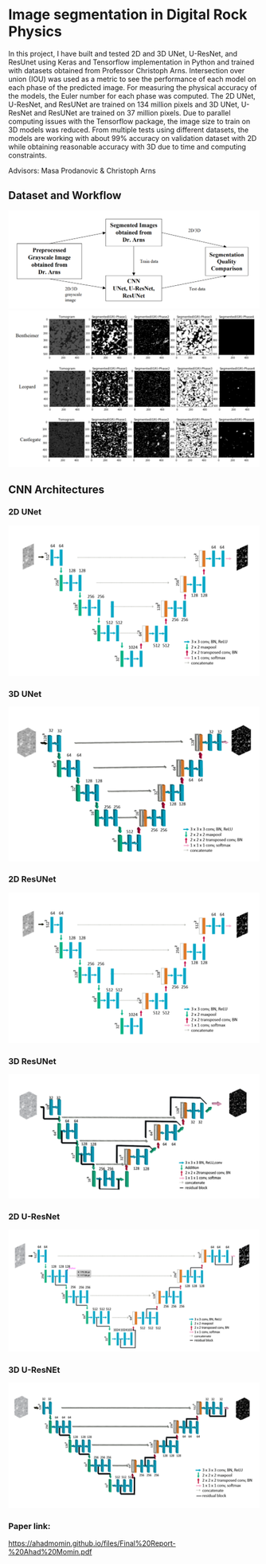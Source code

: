 # Image segmentation in Digital Rock Physics

In this project, I have built and tested 2D and 3D UNet, U-ResNet, and ResUnet using Keras and 
Tensorflow implementation in Python and trained with datasets obtained from Professor 
Christoph Arns. Intersection over union (IOU) was used as a metric to see the performance of 
each model on each phase of the predicted image. For measuring the physical accuracy of the 
models, the Euler number for each phase was computed. The 2D UNet, U-ResNet, and ResUNet
are trained on 134 million pixels and 3D UNet, U-ResNet and ResUNet are trained on 37 million 
pixels. Due to parallel computing issues with the Tensorflow package, the image size to train on 
3D models was reduced. From multiple tests using different datasets, the models are working 
with about 99% accuracy on validation dataset with 2D while obtaining reasonable accuracy 
with 3D due to time and computing constraints.

Advisors: Masa Prodanovic & Christoph Arns

## Dataset and Workflow
![](Workflow.png)
![](Training_set.png)

## CNN Architectures

### 2D UNet
![](2D_Unet.png)

### 3D UNet
![](3D_Unet.png)

### 2D ResUNet
![](2D_Unet.png)

### 3D ResUNet
![](3D_ResUNet.png)

### 2D U-ResNet
![](2D_U-ResNet.png)

### 3D U-ResNEt
![](3D_U-ResNet.png)

### Paper link:
https://ahadmomin.github.io/files/Final%20Report-%20Ahad%20Momin.pdf